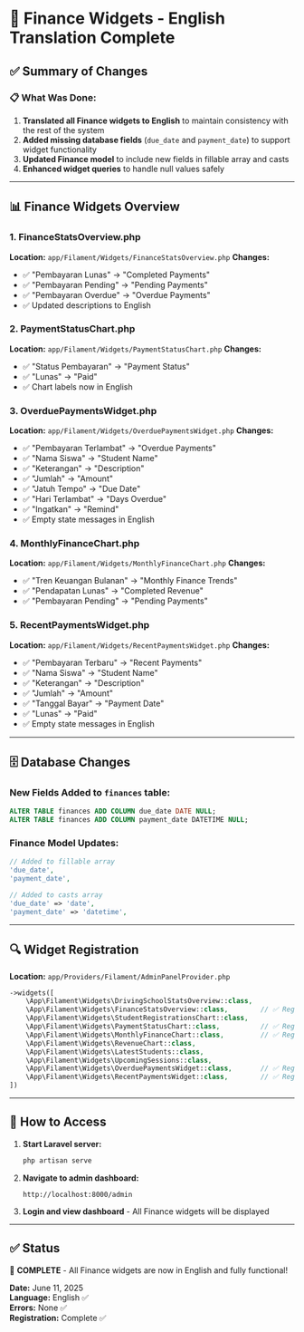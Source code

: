 # 🎯 Finance Widgets - English Translation Complete

## ✅ Summary of Changes

### 📋 What Was Done:

1. **Translated all Finance widgets to English** to maintain consistency with the rest of the system
2. **Added missing database fields** (`due_date` and `payment_date`) to support widget functionality
3. **Updated Finance model** to include new fields in fillable array and casts
4. **Enhanced widget queries** to handle null values safely

---

## 📊 Finance Widgets Overview

### 1. **FinanceStatsOverview.php**

**Location:** `app/Filament/Widgets/FinanceStatsOverview.php`
**Changes:**

-   ✅ "Pembayaran Lunas" → "Completed Payments"
-   ✅ "Pembayaran Pending" → "Pending Payments"
-   ✅ "Pembayaran Overdue" → "Overdue Payments"
-   ✅ Updated descriptions to English

### 2. **PaymentStatusChart.php**

**Location:** `app/Filament/Widgets/PaymentStatusChart.php`
**Changes:**

-   ✅ "Status Pembayaran" → "Payment Status"
-   ✅ "Lunas" → "Paid"
-   ✅ Chart labels now in English

### 3. **OverduePaymentsWidget.php**

**Location:** `app/Filament/Widgets/OverduePaymentsWidget.php`
**Changes:**

-   ✅ "Pembayaran Terlambat" → "Overdue Payments"
-   ✅ "Nama Siswa" → "Student Name"
-   ✅ "Keterangan" → "Description"
-   ✅ "Jumlah" → "Amount"
-   ✅ "Jatuh Tempo" → "Due Date"
-   ✅ "Hari Terlambat" → "Days Overdue"
-   ✅ "Ingatkan" → "Remind"
-   ✅ Empty state messages in English

### 4. **MonthlyFinanceChart.php**

**Location:** `app/Filament/Widgets/MonthlyFinanceChart.php`
**Changes:**

-   ✅ "Tren Keuangan Bulanan" → "Monthly Finance Trends"
-   ✅ "Pendapatan Lunas" → "Completed Revenue"
-   ✅ "Pembayaran Pending" → "Pending Payments"

### 5. **RecentPaymentsWidget.php**

**Location:** `app/Filament/Widgets/RecentPaymentsWidget.php`
**Changes:**

-   ✅ "Pembayaran Terbaru" → "Recent Payments"
-   ✅ "Nama Siswa" → "Student Name"
-   ✅ "Keterangan" → "Description"
-   ✅ "Jumlah" → "Amount"
-   ✅ "Tanggal Bayar" → "Payment Date"
-   ✅ "Lunas" → "Paid"
-   ✅ Empty state messages in English

---

## 🗄️ Database Changes

### New Fields Added to `finances` table:

```sql
ALTER TABLE finances ADD COLUMN due_date DATE NULL;
ALTER TABLE finances ADD COLUMN payment_date DATETIME NULL;
```

### Finance Model Updates:

```php
// Added to fillable array
'due_date',
'payment_date',

// Added to casts array
'due_date' => 'date',
'payment_date' => 'datetime',
```

---

## 🔍 Widget Registration

**Location:** `app/Providers/Filament/AdminPanelProvider.php`

```php
->widgets([
    \App\Filament\Widgets\DrivingSchoolStatsOverview::class,
    \App\Filament\Widgets\FinanceStatsOverview::class,        // ✅ Registered
    \App\Filament\Widgets\StudentRegistrationsChart::class,
    \App\Filament\Widgets\PaymentStatusChart::class,          // ✅ Registered
    \App\Filament\Widgets\MonthlyFinanceChart::class,         // ✅ Registered
    \App\Filament\Widgets\RevenueChart::class,
    \App\Filament\Widgets\LatestStudents::class,
    \App\Filament\Widgets\UpcomingSessions::class,
    \App\Filament\Widgets\OverduePaymentsWidget::class,       // ✅ Registered
    \App\Filament\Widgets\RecentPaymentsWidget::class,        // ✅ Registered
])
```

---

## 🚀 How to Access

1. **Start Laravel server:**

    ```bash
    php artisan serve
    ```

2. **Navigate to admin dashboard:**

    ```
    http://localhost:8000/admin
    ```

3. **Login and view dashboard** - All Finance widgets will be displayed

---

## ✅ Status

🎯 **COMPLETE** - All Finance widgets are now in English and fully functional!

**Date:** June 11, 2025  
**Language:** English ✅  
**Errors:** None ✅  
**Registration:** Complete ✅
